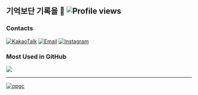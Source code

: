 ## 기억보단 기록을 📖 ![Profile views](https://gpvc.arturio.dev/hyunsangwon)

### Contacts
[![KakaoTalk](https://img.shields.io/badge/KakaoTalk-현상원FFCD00?logo=kakaotalk&logoColor=white)](https://namecard.kakao.com/hyunsama)
[![Email](https://img.shields.io/badge/Email-hyunsangwon93@gmail.com-EA4335?logo=gmail&logoColor=white)](mailto:hyunsangwon93@gmail.com)
[![Instagram](https://img.shields.io/badge/Instagram-@hyun_sw_93-DB2973?logo=instagram&logoColor=white)](https://www.instagram.com/hyun_sw_93)

### Most Used in GitHub
<div style="display: flex;">
  <img src="https://github-readme-stats.vercel.app/api/top-langs/?username=hyunsangwon&layout=compact&theme=vue&count_private=true" />
</div>

---

[![opgc](https://api.opgc.me/githubs/users/hyunsangwon/tag/?theme=dracula)](https://opgc.me/#/users/hyunsangwon)
